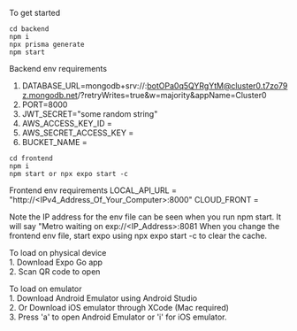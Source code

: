 To get started

```
cd backend
npm i
npx prisma generate
npm start
```
Backend env requirements
1. DATABASE_URL=mongodb+srv://<username>:botOPa0q5QYRgYtM@cluster0.t7zo79z.mongodb.net/<database>?retryWrites=true&w=majority&appName=Cluster0
2. PORT=8000
3. JWT_SECRET="some random string"
4. AWS_ACCESS_KEY_ID =
5. AWS_SECRET_ACCESS_KEY = 
6. BUCKET_NAME = 

```
cd frontend
npm i
npm start or npx expo start -c
```
Frontend env requirements
LOCAL_API_URL = "http://<IPv4_Address_Of_Your_Computer>:8000"
CLOUD_FRONT = 

Note the IP address for the env file can be seen when you run npm start. It will say "Metro waiting on exp://<IP_Address>:8081
When you change the frontend env file, start expo using npx expo start -c to clear the cache.


To load on physical device  
    1. Download Expo Go app  
    2. Scan QR code to open  

To load on emulator  
    1. Download Android Emulator using Android Studio  
    2. Or Download iOS emulator through XCode (Mac required)  
    3. Press 'a' to open Android Emulator or 'i' for iOS emulator.
